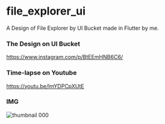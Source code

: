 # file_explorer_ui

A Design of File Explorer by UI Bucket made in Flutter by me.

### The Design on UI Bucket
https://www.instagram.com/p/BtEEmHNB6C6/

### Time-lapse on Youtube
https://youtu.be/lmYDPCpXUtE

### IMG
![thumbnail](thumbnail.png)
000
